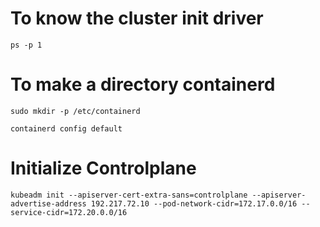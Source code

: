 # To know the cluster init driver

```
ps -p 1
```

# To make a directory containerd

```
sudo mkdir -p /etc/containerd

containerd config default
```

# Initialize Controlplane

```
kubeadm init --apiserver-cert-extra-sans=controlplane --apiserver-advertise-address 192.217.72.10 --pod-network-cidr=172.17.0.0/16 --service-cidr=172.20.0.0/16
```
